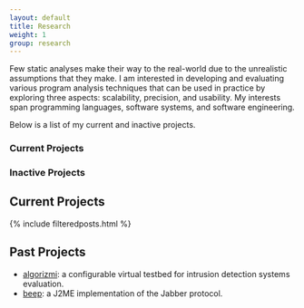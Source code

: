 ```yaml
---
layout: default
title: Research
weight: 1
group: research
---
```


Few static analyses make their way to the real-world due to the unrealistic assumptions that they make. I am interested in developing and evaluating various program analysis techniques that can be used in practice by exploring three aspects: scalability, precision, and usability. My interests span programming languages, software systems, and software engineering.

Below is a list of my current and inactive projects.

### Current Projects
<!-- {% include projects.html data=site.data.projects %} -->

### Inactive Projects
<!-- {% include projects.html data=site.data.inactives %} -->


## Current Projects ##
{% include filteredposts.html %}

## Past Projects ##

* <a href="http://sourceforge.net/projects/algorizmi/" target="_blank">algorizmi</a>: a configurable virtual testbed for intrusion detection systems evaluation.
* <a href="http://sourceforge.net/projects/beep/" target="_blank">beep</a>: a J2ME implementation of the Jabber protocol.
